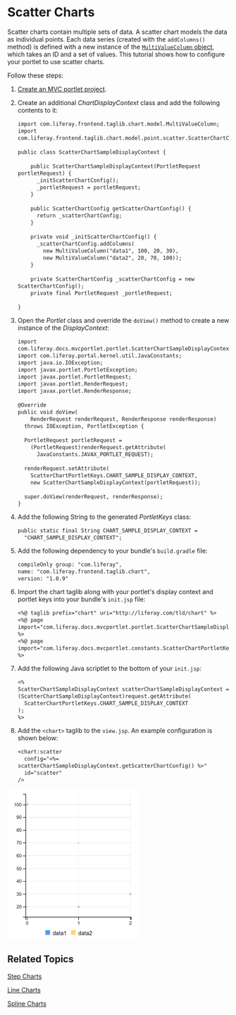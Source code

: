 # Scatter Charts [](id=scatter-charts)

Scatter charts contain multiple sets of data. A scatter chart models the data as 
individual points. Each data series (created with the `addColumns()` method) is 
defined with a new instance of the 
[`MultiValueColumn` object](@app-ref@/foundation/latest/javadocs/com/liferay/frontend/taglib/chart/model/MultiValueColumn.html), 
which takes an ID and a set of values. This tutorial shows how to configure your 
portlet to use scatter charts. 

Follow these steps:

1.  [Create an MVC portlet project](/develop/reference/-/knowledge_base/7-1/using-the-mvc-portlet-template).

2.  Create an additional *ChartDisplayContext* class and add the following 
    contents to it:

        import com.liferay.frontend.taglib.chart.model.MultiValueColumn;
        import com.liferay.frontend.taglib.chart.model.point.scatter.ScatterChartConfig;

        public class ScatterChartSampleDisplayContext {

            public ScatterChartSampleDisplayContext(PortletRequest portletRequest) {
              _initScatterChartConfig();
              _portletRequest = portletRequest;
            }

            public ScatterChartConfig getScatterChartConfig() {
              return _scatterChartConfig;
            }

            private void _initScatterChartConfig() {
              _scatterChartConfig.addColumns(
                new MultiValueColumn("data1", 100, 20, 30),
                new MultiValueColumn("data2", 20, 70, 100));
            }

            private ScatterChartConfig _scatterChartConfig = new ScatterChartConfig();
            private final PortletRequest _portletRequest;

        }

3.  Open the *Portlet* class and override the `doView()` method to create a new 
    instance of the *DisplayContext*:

        import com.liferay.docs.mvcportlet.portlet.ScatterChartSampleDisplayContext;
        import com.liferay.portal.kernel.util.JavaConstants;
        import java.io.IOException;
        import javax.portlet.PortletException;
        import javax.portlet.PortletRequest;
        import javax.portlet.RenderRequest;
        import javax.portlet.RenderResponse;

        @Override
        public void doView(
            RenderRequest renderRequest, RenderResponse renderResponse)
          throws IOException, PortletException {

          PortletRequest portletRequest =
            (PortletRequest)renderRequest.getAttribute(
              JavaConstants.JAVAX_PORTLET_REQUEST);

          renderRequest.setAttribute(
            ScatterChartPortletKeys.CHART_SAMPLE_DISPLAY_CONTEXT,
            new ScatterChartSampleDisplayContext(portletRequest));

          super.doView(renderRequest, renderResponse);
        }

4.  Add the following String to the generated *PortletKeys* class:

        public static final String CHART_SAMPLE_DISPLAY_CONTEXT =
          "CHART_SAMPLE_DISPLAY_CONTEXT";

5.  Add the following dependency to your bundle's `build.gradle` file:

        compileOnly group: "com.liferay",
        name: "com.liferay.frontend.taglib.chart",
        version: "1.0.9"

6.  Import the chart taglib along with your portlet's display context and 
    portlet keys into your bundle's `init.jsp` file:

        <%@ taglib prefix="chart" uri="http://liferay.com/tld/chart" %>
        <%@ page import="com.liferay.docs.mvcportlet.portlet.ScatterChartSampleDisplayContext" %>
        <%@ page import="com.liferay.docs.mvcportlet.constants.ScatterChartPortletKeys" %>

7.  Add the following Java scriptlet to the bottom of your `init.jsp`:

        <%
        ScatterChartSampleDisplayContext scatterChartSampleDisplayContext =
        (ScatterChartSampleDisplayContext)request.getAttribute(
          ScatterChartPortletKeys.CHART_SAMPLE_DISPLAY_CONTEXT
        );
        %>

8.  Add the `<chart>` taglib to the `view.jsp`. An example configuration is 
    shown below:

        <chart:scatter 
          config="<%= scatterChartSampleDisplayContext.getScatterChartConfig() %>" 
          id="scatter" 
        />

![Figure 1: A scatter chart models the data as individual points.](../../../images/chart-taglib-scatter.png)

## Related Topics [](id=related-topics)

[Step Charts](/develop/tutorials/-/knowledge_base/7-1/step-charts)

[Line Charts](/develop/tutorials/-/knowledge_base/7-1/line-charts)

[Spline Charts](/develop/tutorials/-/knowledge_base/7-1/spline-charts)
